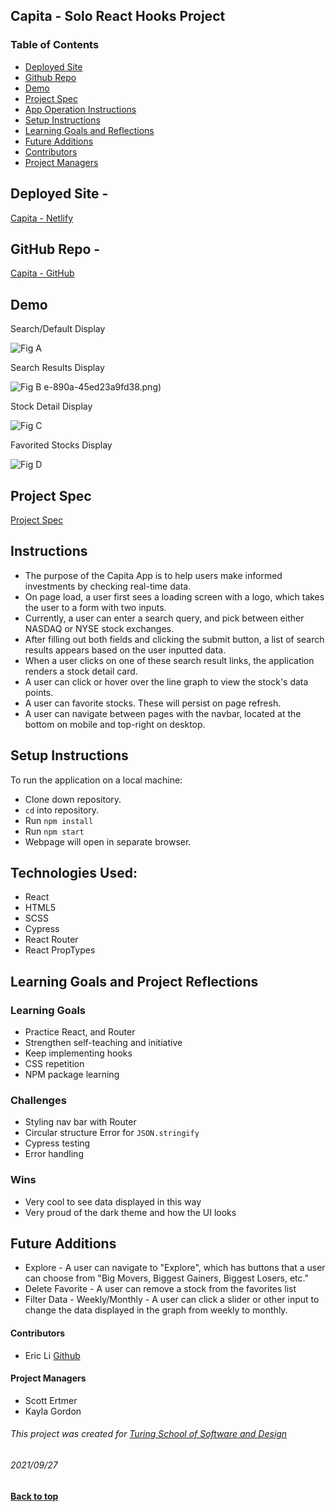 ## Capita - Solo React Hooks Project

### Table of Contents
- [Deployed Site](#deployed-site)
- [Github Repo](#github-repo)
- [Demo](#demo)
- [Project Spec](#project-spec)
- [App Operation Instructions](#app-operation-instructions)
- [Setup Instructions](#setup-instructions)
- [Learning Goals and Reflections](#learning-goals-project-reflection)
- [Future Additions](#future-additions)
- [Contributors](#contributors)
- [Project Managers](#project-managers)

## Deployed Site - 
[Capita - Netlify](https://capita-ericli1996.netlify.app/)

## GitHub Repo - 
[Capita - GitHub](https://github.com/ericli1996/Capita/)

## Demo
Search/Default Display

![Fig A](https://user-images.githubusercontent.com/75854628/135024378-03ccfdf0-9bca-41ce-890a-45ed23a9fd38.png)

Search Results Display

![Fig B](https://user-images.githubusercontent.com/75854628/135024450-744d6455-6f40-4d1c-84e4-3556688f91b1.png)
e-890a-45ed23a9fd38.png)

Stock Detail Display

![Fig C](https://user-images.githubusercontent.com/75854628/135024486-309042a9-44c5-471e-b688-4f1a6ff3d018.png)

Favorited Stocks Display

![Fig D](https://user-images.githubusercontent.com/75854628/135024522-86d70d60-8521-428d-ad14-bd12994dbd5b.png)
## Project Spec

[Project Spec](https://frontend.turing.edu/projects/module-3/showcase.html)

## Instructions
- The purpose of the Capita App is to help users make informed investments by checking real-time data.
- On page load, a user first sees a loading screen with a logo, which takes the user to a form with two inputs.
- Currently, a user can enter a search query, and pick between either NASDAQ or NYSE stock exchanges.
- After filling out both fields and clicking the submit button, a list of search results appears based on the user inputted data.
- When a user clicks on one of these search result links, the application renders a stock detail card.
- A user can click or hover over the line graph to view the stock's data points.
- A user can favorite stocks. These will persist on page refresh.
- A user can navigate between pages with the navbar, located at the bottom on mobile and top-right on desktop.

## Setup Instructions

To run the application on a local machine:

- Clone down repository.
- `cd` into repository.
- Run ``` npm install ```
- Run ``npm start``
- Webpage will open in separate browser.

## Technologies Used: 
 - React
 - HTML5
 - SCSS
 - Cypress 
 - React Router
 - React PropTypes

## Learning Goals and Project Reflections

### Learning Goals
- Practice React, and Router
- Strengthen self-teaching and initiative
- Keep implementing hooks
- CSS repetition
- NPM package learning

### Challenges
- Styling nav bar with Router
- Circular structure Error for `JSON.stringify`
- Cypress testing
- Error handling

### Wins 
- Very cool to see data displayed in this way
- Very proud of the dark theme and how the UI looks

## Future Additions
- Explore - A user can navigate to "Explore", which has buttons that a user can choose from "Big Movers, Biggest Gainers, Biggest Losers, etc."
- Delete Favorite - A user can remove a stock from the favorites list
- Filter Data - Weekly/Monthly - A user can click a slider or other input to change the data displayed in the graph from weekly to monthly.

#### Contributors
- Eric Li [Github](github.com/ericli1996)

#### Project Managers
- Scott Ertmer
- Kayla Gordon

###### This project was created for [Turing School of Software and Design](https://turing.io/)
###### 2021/09/27
**[Back to top](#table-of-contents)**
